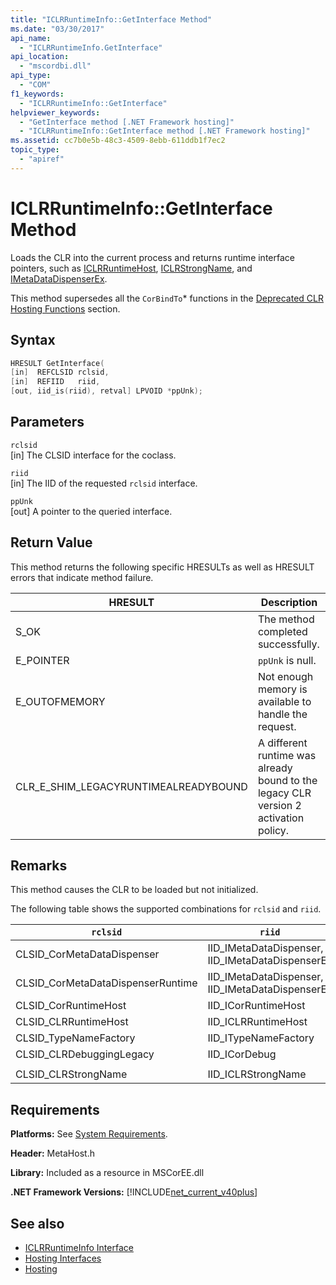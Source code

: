 ```yaml
---
title: "ICLRRuntimeInfo::GetInterface Method"
ms.date: "03/30/2017"
api_name: 
  - "ICLRRuntimeInfo.GetInterface"
api_location: 
  - "mscordbi.dll"
api_type: 
  - "COM"
f1_keywords: 
  - "ICLRRuntimeInfo::GetInterface"
helpviewer_keywords: 
  - "GetInterface method [.NET Framework hosting]"
  - "ICLRRuntimeInfo::GetInterface method [.NET Framework hosting]"
ms.assetid: cc7b0e5b-48c3-4509-8ebb-611ddb1f7ec2
topic_type: 
  - "apiref"
---
```

# ICLRRuntimeInfo::GetInterface Method
Loads the CLR into the current process and returns runtime interface pointers, such as [ICLRRuntimeHost](../../../../docs/framework/unmanaged-api/hosting/iclrruntimehost-interface.md), [ICLRStrongName](../../../../docs/framework/unmanaged-api/hosting/iclrstrongname-interface.md), and [IMetaDataDispenserEx](../../../../docs/framework/unmanaged-api/metadata/imetadatadispenser-interface.md).  
  
 This method supersedes all the `CorBindTo`* functions in the [Deprecated CLR Hosting Functions](../../../../docs/framework/unmanaged-api/hosting/deprecated-clr-hosting-functions.md) section.  
  
## Syntax  
  
```cpp  
HRESULT GetInterface(  
[in]  REFCLSID rclsid,  
[in]  REFIID   riid,  
[out, iid_is(riid), retval] LPVOID *ppUnk);  
```  
  
## Parameters  
 `rclsid`  
 [in] The CLSID interface for the coclass.  
  
 `riid`  
 [in] The IID of the requested `rclsid` interface.  
  
 `ppUnk`  
 [out] A pointer to the queried interface.  
  
## Return Value  
 This method returns the following specific HRESULTs as well as HRESULT errors that indicate method failure.  
  
|HRESULT|Description|  
|-------------|-----------------|  
|S_OK|The method completed successfully.|  
|E_POINTER|`ppUnk` is null.|  
|E_OUTOFMEMORY|Not enough memory is available to handle the request.|  
|CLR_E_SHIM_LEGACYRUNTIMEALREADYBOUND|A different runtime was already bound to the legacy CLR version 2 activation policy.|  
  
## Remarks  
 This method causes the CLR to be loaded but not initialized.  
  
 The following table shows the supported combinations for `rclsid` and `riid`.  
  
|`rclsid`|`riid`|  
|--------------|------------|  
|CLSID_CorMetaDataDispenser|IID_IMetaDataDispenser, IID_IMetaDataDispenserEx|  
|CLSID_CorMetaDataDispenserRuntime|IID_IMetaDataDispenser, IID_IMetaDataDispenserEx|  
|CLSID_CorRuntimeHost|IID_ICorRuntimeHost|  
|CLSID_CLRRuntimeHost|IID_ICLRRuntimeHost|  
|CLSID_TypeNameFactory|IID_ITypeNameFactory|  
|CLSID_CLRDebuggingLegacy|IID_ICorDebug|  
|||  
|CLSID_CLRStrongName|IID_ICLRStrongName|  
  
## Requirements  
 **Platforms:** See [System Requirements](../../../../docs/framework/get-started/system-requirements.md).  
  
 **Header:** MetaHost.h  
  
 **Library:** Included as a resource in MSCorEE.dll  
  
 **.NET Framework Versions:** [!INCLUDE[net_current_v40plus](../../../../includes/net-current-v40plus-md.md)]  
  
## See also

- [ICLRRuntimeInfo Interface](../../../../docs/framework/unmanaged-api/hosting/iclrruntimeinfo-interface.md)
- [Hosting Interfaces](../../../../docs/framework/unmanaged-api/hosting/hosting-interfaces.md)
- [Hosting](../../../../docs/framework/unmanaged-api/hosting/index.md)
